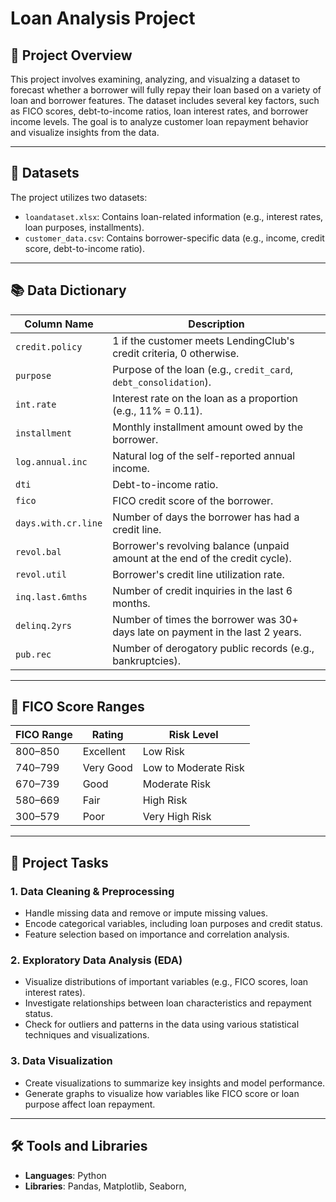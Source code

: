 # Loan Analysis Project

## 📝 Project Overview
This project involves examining, analyzing, and visualzing a dataset to forecast whether a borrower will fully repay their loan based on a variety of loan and borrower features. The dataset includes several key factors, such as FICO scores, debt-to-income ratios, loan interest rates, and borrower income levels. The goal is to analyze customer loan repayment behavior and visualize insights from the data.

---

## 📁 Datasets

The project utilizes two datasets:
- `loandataset.xlsx`: Contains loan-related information (e.g., interest rates, loan purposes, installments).
- `customer_data.csv`: Contains borrower-specific data (e.g., income, credit score, debt-to-income ratio).

---

## 📚 Data Dictionary

| Column Name         | Description |
|---------------------|-------------|
| `credit.policy`     | 1 if the customer meets LendingClub's credit criteria, 0 otherwise. |
| `purpose`           | Purpose of the loan (e.g., `credit_card`, `debt_consolidation`). |
| `int.rate`          | Interest rate on the loan as a proportion (e.g., 11% = 0.11). |
| `installment`       | Monthly installment amount owed by the borrower. |
| `log.annual.inc`    | Natural log of the self-reported annual income. |
| `dti`               | Debt-to-income ratio. |
| `fico`              | FICO credit score of the borrower. |
| `days.with.cr.line` | Number of days the borrower has had a credit line. |
| `revol.bal`         | Borrower's revolving balance (unpaid amount at the end of the credit cycle). |
| `revol.util`        | Borrower's credit line utilization rate. |
| `inq.last.6mths`    | Number of credit inquiries in the last 6 months. |
| `delinq.2yrs`       | Number of times the borrower was 30+ days late on payment in the last 2 years. |
| `pub.rec`           | Number of derogatory public records (e.g., bankruptcies). |

---

## 🔢 FICO Score Ranges

| FICO Range | Rating        | Risk Level |
|------------|---------------|------------|
| 800–850    | Excellent     | Low Risk |
| 740–799    | Very Good     | Low to Moderate Risk |
| 670–739    | Good          | Moderate Risk |
| 580–669    | Fair          | High Risk |
| 300–579    | Poor          | Very High Risk |

---

## 🧠 Project Tasks

### 1. Data Cleaning & Preprocessing
- Handle missing data and remove or impute missing values.
- Encode categorical variables, including loan purposes and credit status.
- Feature selection based on importance and correlation analysis.

### 2. Exploratory Data Analysis (EDA)
- Visualize distributions of important variables (e.g., FICO scores, loan interest rates).
- Investigate relationships between loan characteristics and repayment status.
- Check for outliers and patterns in the data using various statistical techniques and visualizations.


### 3. Data Visualization
- Create visualizations to summarize key insights and model performance.
- Generate graphs to visualize how variables like FICO score or loan purpose affect loan repayment.

---

## 🛠 Tools and Libraries

- **Languages**: Python
- **Libraries**: Pandas, Matplotlib, Seaborn,






